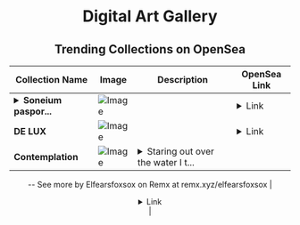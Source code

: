 <div align="center">

# Digital Art Gallery

## Trending Collections on OpenSea

| Collection Name                       | Image                                                                                     | Description                       | OpenSea Link                                                                                          |
|---------------------------------------|-------------------------------------------------------------------------------------------|-----------------------------------|--------------------------------------------------------------------------------------------------------|
| **<details><summary>Soneium  paspor...</summary>Soneium  pasport card</details>** | ![Image](https://i.seadn.io/s/raw/files/691b59d58643f491be06364646b37883.png?w=500&auto=format?w=200&auto=format) |  | <details><summary>Link</summary>[Soneium  pasport card](https://opensea.io/collection/soneium-pasport-card)</details> |
| **DE LUX** | ![Image](https://i.seadn.io/s/raw/files/66dd0236accf40bfd43c2e04f0384569.png?w=500&auto=format?w=200&auto=format) |  | <details><summary>Link</summary>[DE LUX](https://opensea.io/collection/de-lux)</details> |
| **Contemplation** | ![Image](https://i.seadn.io/s/raw/files/37cc865b2387bd82060d6f4c6457ff91.jpg?w=500&auto=format?w=200&auto=format) | <details><summary>Staring out over the water I t...</summary>Staring out over the water I try to remember the feel of the grass under my toes. What a strange feeling memories are.
--
See more by Elfearsfoxsox on Remx at remx.xyz/elfearsfoxsox</details> | <details><summary>Link</summary>[Contemplation](https://opensea.io/collection/contemplation-19)</details> |

</div>